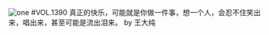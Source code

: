 ![one](http://image.wufazhuce.com/FiEgUhNR_qSFa0vvdbzmLQjTNpUO)
#VOL.1390
真正的快乐，可能就是你做一件事，想一个人，会忍不住笑出来，唱出来，甚至可能是流出泪来。 by 王大纯